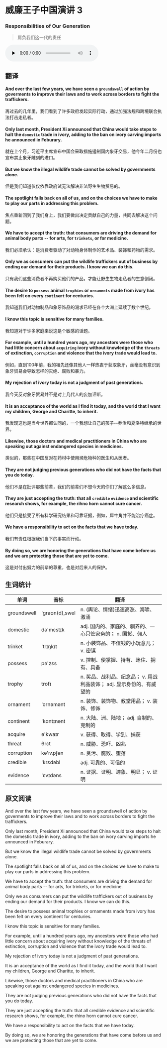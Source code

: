 # 威廉王子中国演讲 3
### Responsibilities of Our Generation
>肩负我们这一代的责任

<audio id="audio" controls="" controlsList="nodownload" oncontextmenu="return false" preload="none">
    <source id="mp3" src="../audio/2019-May/Responsibilities of Our Generation.mp3">
</audio>

## 翻译
#### And over the last few years, we have seen a `groundswell` of action by goverments to improve their laws and to work across borders to fight the traffickers.
再过去的几年里，我们看到了许多政府发起实际行动，通过加强法规和跨境联合执法打击走私者。
#### Only last month, President Xi announced that China would take steps to halt the `domestic` trade in ivory, adding to the ban on ivory carving imports he announced in Feburary.
就在上个月，习近平主席宣布中国会采取措施遏制国内象牙交易，他今年二月份也宣布禁止象牙雕刻的进口。
#### But we know the illegal wildlife trade cannot be solved by governments alone.
但是我们知道仅仅依靠政府试无法解决非法野生生物贸易的。
#### The spotlight falls back on all of us, and on the choices we have to make to play our parts in addressing this problem.
焦点重新回到了我们身上，我们要做出决定贡献自己的力量，共同去解决这个问题。
#### We have to accept the truth: that consumers are driving the demand for animal body parts -- for arts, for `trinkets`, or for medicine.
我们必须承认：是消费者驱动了对动物身体制作的艺术品、装饰和药物的需求。
#### Only we as consumers can put the wildlife traffickers out of business by ending our demand for their products. I know we can do this.
只有我们这些消费者不再购买他们的产品，才能让野生生物走私者的生意倒闭。
#### The desire to `possess` animal `trophies` or `ornaments` made from ivory has been felt on every `continent` for centuries.
我知道我们对动物制品和象牙饰品的渴求已经在各个大洲上延续了数个世纪。
#### I know this topic is sensitive for many families.
我知道对于许多家庭来说这是个敏感的话题。
#### For example, until a hundred years ago, my ancestors were those who had little concern about `acquiring` ivory without knowledge of the `threats` of extinction, `corruption` and violence that the ivory trade would lead to.
例如，直到100年前，我的祖先还像其他人一样热衷于获取象牙，丝毫没有意识到象牙贸易会导致怎样的灭绝、腐败和暴力。
#### My rejection of ivory today is not a judgment of past generations.
我今天反对象牙贸易并不是对上几代人的妄加评断。
#### It is an acceptance of the world as I find it today, and the world that I want my children, George and Charitte, to inherit.
我发现这也是当今世界都认同的，一个我想让自己的孩子--乔治和夏洛特继承的世界。
#### Likewise, those doctors and medical practitioners in China who are speaking out against endangered species in medicines.
类似的，那些在中国反对在药材中使用濒危物种的医生和从医者。
#### They are not judging previous generations who did not have the facts that you do today.
他们不是在批评那些前辈，我们的前辈们不想今天的你们了解这么多信息。
#### They are just accepting the truth: that all `credible` `evidence` and scientific research shows, for example, the rihno horn cannot cure cancer.
他们只是接受了所有科学研究结果和可靠证据，例如，犀牛角并不能治疗癌症。
#### We have a responsibility to act on the facts that we have today.
我们有责任根据我们当下的事实而行动。
#### By doing so, we are honoring the generations that have come before us and we are protecting those that are yet to come.
这是对付出努力的前辈的尊重，也是对后来人的保护。
## 生词统计
| 单词 | 音标 | 翻译 |
|-|-|-|
| groundswell | 'graʊn(d),swel | n. (舆论、情绪)迅速高涨、海啸、激涌 |
| domestic | də'mɛstɪk | adj. 国内的、家庭的、驯养的、一心只管家务的； n. 国货、佣人 |
| trinket | 'trɪŋkɪt | n. 小装饰品、不值钱的小玩意儿； v. 密谋 |
| possess | pə'zɛs | v. 控制、使掌握、持有、迷住、拥有、具备 |
| trophy | trofɪ | n. 奖品、战利品、纪念品； v. 用战利品装饰； adj. 显示身份的、有威望的 |
| ornament | 'ɔrnəmənt | n. 装饰、装饰物、教堂用品； v. 装饰、修饰 |
| continent | 'kɑntɪnənt | n. 大陆、洲、陆地； adj. 自制的、克制的 |
| acquire | ə'kwaɪr | v. 获得、取得、学到、捕获 |
| threat | θrɛt | n. 威胁、恐吓、凶兆 |
| corruption | kə'rʌpʃən | n. 贪污、腐败、堕落 |
| credible | 'krɛdəbl | adj. 可靠的、可信的 |
| evidence | 'ɛvɪdəns | n. 证据、证明、迹象、明显； v. 证明 |

## 原文阅读
And over the last few years, we have seen a groundswell of action by goverments to improve their laws and to work across borders to fight the traffickers.

Only last month, President Xi announced that China would take steps to halt the domestic trade in ivory, adding to the ban on ivory carving imports he announced in Feburary.

But we know the illegal wildlife trade cannot be solved by governments alone.

The spotlight falls back on all of us, and on the choices we have to make to play our parts in addressing this problem.

We have to accept the truth: that consumers are driving the demand for animal body parts -- for arts, for trinkets, or for medicine.

Only we as consumers can put the wildlife traffickers out of business by ending our demand for their products. I know we can do this.

The desire to possess animal trophies or ornaments made from ivory has been felt on every continent for centuries.

I know this topic is sensitive for many families.

For example, until a hundred years ago, my ancestors were those who had little concern about acquiring ivory without knowledge of the threats of extinction, corruption and violence that the ivory trade would lead to.

My rejection of ivory today is not a judgment of past generations.

It is an acceptance of the world as I find it today, and the world that I want my children, George and Charitte, to inherit.

Likewise, those doctors and medical practitioners in China who are speaking out against endangered species in medicines.

They are not judging previous generations who did not have the facts that you do today.

They are just accepting the truth: that all credible evidence and scientific research shows, for example, the rhino horn cannot cure cancer.

We have a responsibility to act on the facts that we have today.

By doing so, we are honoring the generations that have come before us and we are protecting those that are yet to come.